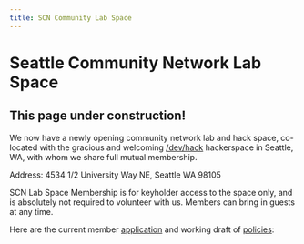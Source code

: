 ```yaml
---
title: SCN Community Lab Space
---
```


# Seattle Community Network Lab Space
## This page under construction!
We now have a newly opening community network lab and hack space, co-located with the gracious and welcoming [/dev/hack](https://devhack.net) hackerspace in Seattle, WA, with whom we share full mutual membership.

Address: 4534 1/2 University Way NE, Seattle WA 98105

SCN Lab Space Membership is for keyholder access to the space only, and is absolutely not required to volunteer with us. Members can bring in guests at any time. 

Here are the current member [application](https://www.cognitoforms.com/TheSilentTaskForce1/SCNSpaceMembershipApplicationFormAndAgreement) and working draft of [policies](https://docs.google.com/document/d/1jHKDoY01IUAhroEsmL_nff-2he1DZx-30uwkQw4jY6A/edit): 
